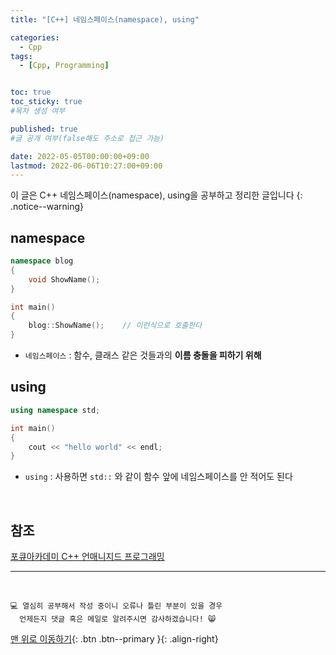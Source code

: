 ```yaml
---
title: "[C++] 네임스페이스(namespace), using" 

categories:
  - Cpp
tags:
  - [Cpp, Programming]


toc: true
toc_sticky: true
#목차 생성 여부

published: true
#글 공개 여부(false해도 주소로 접근 가능)

date: 2022-05-05T00:00:00+09:00
lastmod: 2022-06-06T10:27:00+09:00
---
```


이 글은 C++ 네임스페이스(namespace), using을 공부하고 정리한 글입니다
{: .notice--warning}

## namespace

```cpp
namespace blog
{
    void ShowName();
}

int main()
{
    blog::ShowName();    // 이런식으로 호출한다
}
```

- `네임스페이스` : 함수, 클래스 같은 것들과의 **이름 충돌을 피하기 위해**

## using

```cpp
using namespace std;

int main()
{
    cout << "hello world" << endl;
}
```

- `using` : 사용하면 `std::` 와 같이 함수 앞에 네임스페이스를 안 적어도 된다

<br>

## 참조
[포큐아카데미 C++ 언매니지드 프로그래밍](https://pocu-ko.teachable.com/p/comp3200)

***
<br>

    💻 열심히 공부해서 작성 중이니 오류나 틀린 부분이 있을 경우 
      언제든지 댓글 혹은 메일로 알려주시면 감사하겠습니다! 😸

[맨 위로 이동하기](#){: .btn .btn--primary }{: .align-right}